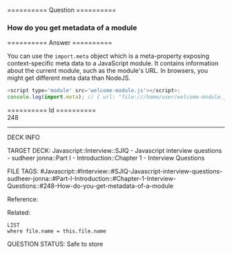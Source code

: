 ========== Question ==========  

### How do you get metadata of a module  

========== Answer ==========  

You can use the `import.meta` object which is a meta-property exposing
context-specific meta data to a JavaScript module. It contains information about
the current module, such as the module's URL. In browsers, you might get
different meta data than NodeJS.

```javascript
<script type='module' src='welcome-module.js'></script>;
console.log(import.meta); // { url: "file:///home/user/welcome-module.js" }
```

========== Id ==========  
248

---

DECK INFO

TARGET DECK: Javascript::Interview::SJIQ - Javascript interview questions - sudheer jonna::Part I - Introduction::Chapter 1 - Interview Questions

FILE TAGS: #Javascript::#Interview::#SJIQ-Javascript-interview-questions-sudheer-jonna::#Part-I-Introduction::#Chapter-1-Interview-Questions::#248-How-do-you-get-metadata-of-a-module

Reference:

Related:

```dataview
LIST
where file.name = this.file.name
```

QUESTION STATUS: Safe to store

